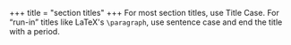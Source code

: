 +++
title = "section titles"
+++
For most section titles, use Title Case.
For “run-in” titles like LaTeX's `\paragraph`, use sentence case and end the title with a period.
